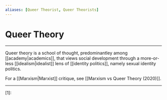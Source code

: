 ```yaml
---
aliases: [Queer Theorist, Queer Theorists]
---
```

# Queer Theory
---
Queer theory is a school of thought, predominantley among [[academy|academics]], that views social development through a more-or-less [[idealism|idealist]] lens of [[identity politics]], namely sexual identity politics.

For a [[Marxism|Marxist]] critique, see [[Marxism vs Queer Theory (2020)]]. 

---
[1]: 